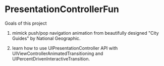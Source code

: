 # PresentationControllerFun
Goals of this project 
1. mimick push/pop navigation animation from beautifully designed "City Guides" by National Geographic.

2. learn how to use UIPresentationController API with UIViewControllerAnimatedTransitioning and UIPercentDrivenInteractiveTransition.
